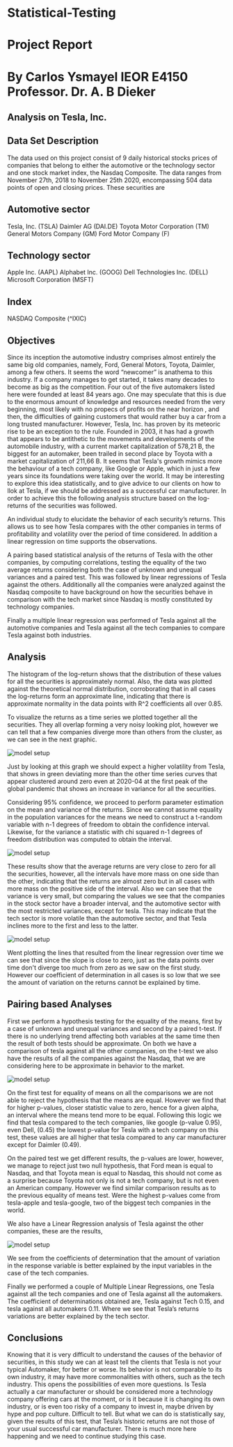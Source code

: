 # Statistical-Testing

# Project Report 
# By Carlos Ysmayel                                          IEOR E4150 Professor. Dr. A. B Dieker              

## Analysis on Tesla, Inc.

## Data Set Description

The data used on this project consist of 9 daily historical stocks prices of companies that belong to either the automotive or the technology sector and one stock market index, the Nasdaq Composite. The data ranges from November 27th, 2018 to November 25th 2020, encompassing 504 data points of open and closing prices. These securities are

## Automotive sector 

Tesla, Inc. (TSLA)
Daimler AG (DAI.DE)
Toyota Motor Corporation (TM)
General Motors Company (GM)
Ford Motor Company (F)

## Technology sector

Apple Inc. (AAPL)
Alphabet Inc. (GOOG)
Dell Technologies Inc. (DELL)
Microsoft Corporation (MSFT)

## Index

NASDAQ Composite (^IXIC)

## Objectives

Since its inception the automotive industry comprises almost entirely the same big old companies, namely, Ford, General Motors, Toyota, Daimler, among a few others. It seems the word “newcomer” is anathema to this industry. If a company manages to get started, it takes many decades to become as big as the competition. Four out of the five automakers listed here were founded at least 84 years ago. One may speculate that this is due to the enormous amount of knowledge and resources needed from the very beginning, most likely with no propecs of profits on the near horizon , and then, the difficulties of gaining customers that would rather buy a car from a long trusted manufacturer. However, Tesla, Inc. has proven by its meteoric rise to be an exception to the rule. Founded in 2003, it has had a growth that appears to be antithetic to the movements and developments of the automobile industry, with a current market capitalization of 578,21 B, the biggest for an automaker, been trailed in second place by Toyota with a market capitalization of 211,66 B. It seems that Tesla's growth mimics more the behaviour of a tech company, like Google or Apple, which in just a few years since its foundations were taking over the world. It may be interesting to explore this idea statistically, and to give advice to our clients on how to llok at Tesla, if we should be addressed as a successful car manufacturer. In order to achieve this the following analysis structure based on the log-returns of the securities was followed.


An individual study to elucidate the behavior of each security’s returns.  This allows us to see how Tesla compares with the other companies in terms of profitability and volatility over the period of time considered. In addition a linear regression on time supports the observations. 

A pairing based  statistical analysis of the returns of Tesla with the other companies, by computing correlations,  testing the equality of the two average returns considering both the case of unknown and unequal variances and a paired test. This was followed by linear regressions of Tesla against the others. Additionally all the companies were analyzed against the Nasdaq composite to have background on how the securities behave in comparison with the tech market since Nasdaq is mostly constituted by technology companies.  

Finally a multiple linear regression was performed of Tesla against all the automotive companies and Tesla against all the tech companies to compare Tesla against both industries.  

## Analysis

The histogram of the log-return shows that the distribution of these values for all the securities is approximately normal. Also, the data was plotted against the theoretical normal distribution, corroborating that in all cases the log-returns form an approximate line, indicating that there is approximate normality in the data points with R^2 coefficients all over 0.85.

To visualize the returns as a time series we plotted together all the securities. They all overlap forming a very noisy looking plot, however we can tell that a few companies diverge more than others from the cluster, as we can see in the next graphic.

![model setup](/IMAGES/returns.png)

Just by looking at this graph we should expect a higher volatility from Tesla, that shows in green deviating more than the other time series curves that appear clustered around zero even at 2020-04 at the first peak of the global pandemic that shows an increase in variance for all the securities. 

Considering  95% confidence, we proceed to perform parameter estimation on the mean and variance of the returns. Since we cannot assume equality in the population variances for the means we need to construct a t-random variable with n-1 degrees of freedom to obtain the confidence interval. Likewise, for the variance a statistic with chi squared n-1 degrees of freedom distribution was computed to obtain the interval. 

![model setup](/IMAGES/confidence_intervals_mean_variance.png)

These results show that the average returns are very close to zero for all the securities, however, all the intervals have more mass on one side than the other, indicating that the returns are almost zero but in all cases with more mass on the positive side of the interval. Also we can see that the variance is very small, but comparing the values we see that the companies in the stock sector have a broader interval, and the automotive sector with the most restricted variances, except for tesla. This may indicate that the tech sector is more volatile than the automotive sector, and that Tesla inclines more to the first and less to the latter. 


![model setup](/IMAGES/linear_reg_returns.png)

Went plotting the lines that resulted from the linear regression over time we can see that since the slope is close to zero, just as the data points over time don't diverge too much from zero as we saw on the first study. However our coefficient of determination in all cases is so low that we see the amount of variation on the returns cannot be explained by time.

## Pairing based  Analyses

First we perform a hypothesis testing for the equality of the means, first by a case of unknown and unequal variances and second by a paired t-test. If there is no underlying trend affecting both variables at the same time then the result of both tests should be approximate. On both we have a comparison of tesla against all the other companies, on the t-test we also have the results of all the companies against the Nasdaq, that we are considering here to be approximate in behavior to the market. 

![model setup](/IMAGES/tests_means.png)

On the first test for equality of means on all the comparisons we are not able to reject the hypothesis that the means are equal. However we find that for higher p-values, closer statistic value to zero, hence for a given alpha, an interval where the means tend more to be equal. Following this logic we find that tesla compared to the tech companies, like google (p-value 0.95), even Dell, (0.45) the lowest p-value for Tesla with a tech company on this test, these values are all higher that tesla compared to any car manufacturer except for Daimler (0.49).

On the paired test we get different results, the p-values are lower, however, we manage to reject just two null hypothesis, that Ford mean is equal to Nasdaq, and that Toyota mean is equal to Nasdaq, this should not come as a surprise because Toyota not only is not a tech company, but is not even an American company. However we find similar comparison results as to the previous equality of means test. Were the highest p-values come from tesla-apple and tesla-google, two of the biggest tech companies in the world. 

We also have a Linear Regression analysis of Tesla against the other companies, these are the results,

![model setup](/IMAGES/linear_reg_tesla_vs_all.png)

We see from the coefficients of determination that the amount of variation in the response variable is better explained by the input variables in the case of the tech companies. 

Finally we performed a couple of  Multiple Linear Regressions, one Tesla against all the tech companies and one of Tesla against all the automakers. The coefficient of determinations obtained are, Tesla against Tech 0.15, and tesla against all automakers 0.11. Where we see that Tesla’s returns variations are better explained by the tech sector. 

## Conclusions 

Knowing that it is very difficult to understand the causes of the behavior of securities, in this study we can at least tell the clients that Tesla is not your typical Automaker, for better or worse. Its behavior is not comparable to its own industry, it may have more commonalities with others, such as the tech industry. This opens the possibilities of even more questions. Is Tesla actually a car manufacturer or should be considered more a technology company offering cars at the moment, or is it because it is changing its own industry, or is even too risky of a company to invest in, maybe driven by hype and pop culture. Difficult to tell. But what we can do is statistically say, given the results of this test, that Tesla’s historic returns are not those of your usual successful car manufacturer. There is much more here happening and we need to continue studying this case.




